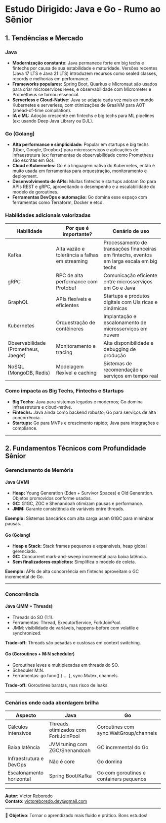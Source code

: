 
# Estudo Dirigido: Java e Go - Rumo ao Sênior

## 1. Tendências e Mercado

### Java
- **Modernização constante:** Java permanece forte em big techs e fintechs por causa de sua estabilidade e maturidade. Versões recentes (Java 17 LTS e Java 21 LTS) introduzem recursos como sealed classes, records e melhorias em performance.
- **Frameworks populares:** Spring Boot, Quarkus e Micronaut são usados para criar microservices leves, e observabilidade com Micrometer e Prometheus se tornou essencial.
- **Serverless e Cloud-Native:** Java se adapta cada vez mais ao mundo Kubernetes e serverless, com otimizações de GraalVM para AOT (ahead-of-time compilation).
- **IA e ML:** Adoção crescente em fintechs e big techs para ML pipelines (ex: usando Deep Java Library ou DJL).

### Go (Golang)
- **Alta performance e simplicidade:** Popular em startups e big techs (Uber, Google, Dropbox) para microsserviços e aplicações de infraestrutura (ex: ferramentas de observabilidade como Prometheus são escritas em Go).
- **Cloud e Kubernetes:** Go é a linguagem nativa do Kubernetes, então é muito usada em ferramentas para orquestração, monitoramento e deployment.
- **Desenvolvimento de APIs:** Muitas fintechs e startups adotam Go para APIs REST e gRPC, aproveitando o desempenho e a escalabilidade do modelo de goroutines.
- **Ferramentas DevOps e automação:** Go domina esse espaço com ferramentas como Terraform, Docker e etcd.

### Habilidades adicionais valorizadas
| Habilidade | Por que é importante? | Cenário de uso |
|------------|----------------------|-----------------|
| Kafka | Alta vazão e tolerância a falhas em streaming | Processamento de transações financeiras em fintechs, eventos em larga escala em big techs |
| gRPC | RPC de alta performance com Protobuf | Comunicação eficiente entre microsserviços em Go e Java |
| GraphQL | APIs flexíveis e eficientes | Startups e produtos digitais com UIs ricas e dinâmicas |
| Kubernetes | Orquestração de contêineres | Implantação e escalonamento de microsserviços em nuvem |
| Observabilidade (Prometheus, Jaeger) | Monitoramento e tracing | Alta disponibilidade e debugging de produção |
| NoSQL (MongoDB, Redis) | Modelagem flexível e caching | Sistemas de recomendação e serviços em tempo real |

### Como impacta as Big Techs, Fintechs e Startups
- **Big Techs:** Java para sistemas legados e modernos; Go domina infraestrutura e cloud-native.
- **Fintechs:** Java ainda como backend robusto; Go para serviços de alta concorrência.
- **Startups:** Go para MVPs e crescimento rápido; Java para integrações e compliance.

---

## 2. Fundamentos Técnicos com Profundidade Sênior

### Gerenciamento de Memória
#### Java (JVM)
- **Heap:** Young Generation (Eden + Survivor Spaces) e Old Generation. Objetos promovidos conforme usados.
- **GC:** G1GC, ZGC e Shenandoah otimizam pausas e performance.
- **JMM:** Garante consistência de variáveis entre threads.

**Exemplo:** Sistemas bancários com alta carga usam G1GC para minimizar pausas.

#### Go (Golang)
- **Heap e Stack:** Stack frames pequenos e expansíveis, heap global gerenciado.
- **GC:** Concurrent mark-and-sweep incremental para baixa latência.
- **Sem finalizadores explícitos:** Simplifica o modelo de coleta.

**Exemplo:** APIs de alta concorrência em fintechs aproveitam o GC incremental de Go.

---

### Concorrência
#### Java (JMM + Threads)
- Threads do SO (1:1).
- Ferramentas: Thread, ExecutorService, ForkJoinPool.
- JMM: visibilidade de variáveis, happens-before com volatile e synchronized.

**Trade-off:** Threads são pesadas e custosas em context switching.

#### Go (Goroutines + M:N scheduler)
- Goroutines leves e multiplexadas em threads do SO.
- Scheduler M:N.
- Ferramentas: go func() { ... }, sync.Mutex, channels.

**Trade-off:** Goroutines baratas, mas risco de leaks.

---

### Cenários onde cada abordagem brilha
| Aspecto | Java | Go |
|---------|------|----|
| Cálculos intensivos | Threads otimizados com ForkJoinPool | Goroutines com sync.WaitGroup/channels |
| Baixa latência | JVM tuning com ZGC/Shenandoah | GC incremental do Go |
| Infraestrutura e DevOps | Não é core | Go domina |
| Escalonamento horizontal | Spring Boot/Kafka | Go com goroutines e containers pequenos |

---

**Autor**: Victor Reboredo  
**Contato**: victoreboredo.dev@gmail.com

---

🎯 **Objetivo**: Tornar o aprendizado mais fluido e prático. Bons estudos!